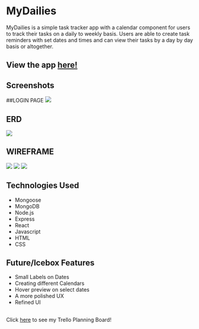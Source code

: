 # MyDailies 

MyDailies is a simple task tracker app with a calendar component for users to track their tasks on a daily to weekly basis. Users are able to create task reminders with set dates and times and can view their tasks by a day by day basis or altogether.

## View the app <a href=https://my-dailies.herokuapp.com/>here!</a>

## Screenshots
##LOGIN PAGE
<img src=https://i.imgur.com/7f32eqJ.png>


## ERD
<img src=https://i.imgur.com/yLpS4JV.png>


## WIREFRAME
<img src=https://i.imgur.com/2GuWjCy.png>
<img src=https://i.imgur.com/fyIw2H1.png>
<img src=https://i.imgur.com/tvyx0Ce.png>

## Technologies Used
- Mongoose
- MongoDB
- Node.js
- Express
- React
- Javascript
- HTML
- CSS

## Future/Icebox Features
- Small Labels on Dates 
- Creating different Calendars
- Hover preview on select dates
- A more polished UX
- Refined UI

## 
Click <a href="https://trello.com/b/iHKGRj7P/project-3-my-dailies"/>here</a> to see my Trello Planning Board!

